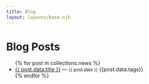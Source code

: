 ```yaml
---
title: Blog
layout: layouts/base.njk
---
```


# Blog Posts

<ul>
  {% for post in collections.news %}
    <li>
      <a href="{{ post.url }}">{{ post.data.title }}</a> —
      <small>{{ post.date  }}</small>
      {{post.data.tags}}
    </li>
  {% endfor %}
</ul>
